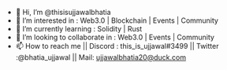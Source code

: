 - 👋 Hi, I’m @thisisujjawalbhatia
- 👀 I’m interested in : Web3.0 | Blockchain | Events | Community
- 🌱 I’m currently learning : Solidity | Rust 
- 💞️ I’m looking to collaborate in : Web3.0 | Events | Community
- 📫 How to reach me || Discord : this_is_ujjawal#3499 || Twitter :@bhatia_ujjawal || Mail: ujjawalbhatia20@duck.com

<!---
thisisujjawalbhatia/thisisujjawalbhatia is a ✨ special ✨ repository because its `README.md` (this file) appears on your GitHub profile.
You can click the Preview link to take a look at your changes.
--in
